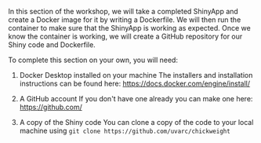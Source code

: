 In this section of the workshop, we will take a completed ShinyApp and create a Docker image for it by writing a Dockerfile. We will then run the container to make sure that the ShinyApp is working as expected. Once we know the container is working, we will create a GitHub repository for our Shiny code and Dockerfile.

To complete this section on your own, you will need:

1. Docker Desktop installed on your machine
    The installers and installation instructions can be found here: https://docs.docker.com/engine/install/

2. A GitHub account
    If you don't have one already you can make one here: https://github.com/

3. A copy of the Shiny code
    You can clone a copy of the code to your local machine using `git clone https://github.com/uvarc/chickweight`